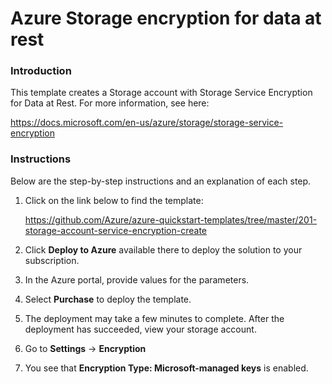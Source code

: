 # Azure Storage encryption for data at rest

### Introduction
This template creates a Storage account with Storage Service Encryption for Data at Rest. For more information, see here:

https://docs.microsoft.com/en-us/azure/storage/storage-service-encryption

### Instructions

Below are the step-by-step instructions and an explanation of each step. 

1. Click on the link below to find the template:

   https://github.com/Azure/azure-quickstart-templates/tree/master/201-storage-account-service-encryption-create
   
2. Click **Deploy to Azure** available there to deploy the solution to your subscription. 
   
3. In the Azure portal, provide values for the parameters.

4. Select **Purchase** to deploy the template.

5. The deployment may take a few minutes to complete. After the deployment has succeeded, view your storage account.

6. Go to **Settings** -> **Encryption**

7. You see that **Encryption Type: Microsoft-managed keys** is enabled.
